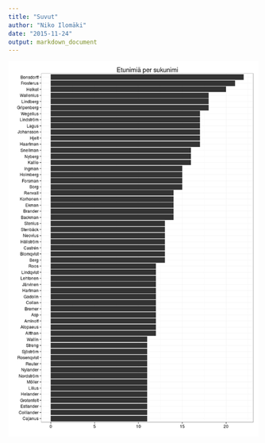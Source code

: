```yaml
---
title: "Suvut"
author: "Niko Ilomäki"
date: "2015-11-24"
output: markdown_document
---
```




![plot of chunk suvut](figure/suvut-1.png) 
